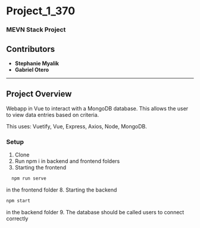 # Project_1_370

### MEVN Stack Project

## Contributors
- **Stephanie Myalik**
- **Gabriel Otero**

---
## Project Overview

Webapp in Vue to interact with a MongoDB database. This allows the user to view data entries based on criteria.

This uses: Vuetify, Vue, Express, Axios, Node, MongoDB.

### Setup
1. Clone
2. Run npm i in backend and frontend folders
3. Starting the frontend
 ```bash
   npm run serve
   ```
in the frontend folder
8. Starting the backend 
  ```bash
  npm start
  ```
in the backend folder
9. The database should be called users to connect correctly
